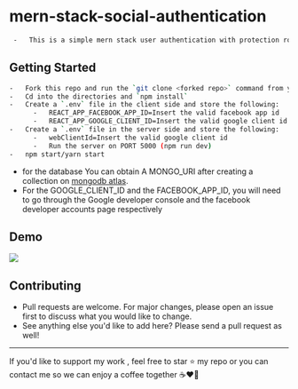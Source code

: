 # mern-stack-social-authentication

```bash
 -   This is a simple mern stack user authentication with protection routes and full inputs validations. There is also a social login option, to login using your facebook or Google accounts. it's made in the purpose of learning and i'm willing to impliment and add more features in the future 
```

## Getting Started

```bash
-   Fork this repo and run the `git clone <forked repo>` command from your terminal/bash
-   Cd into the directories and `npm install`
-   Create a `.env` file in the client side and store the following:
      -   REACT_APP_FACEBOOK_APP_ID=Insert the valid facebook app id
      -   REACT_APP_GOOGLE_CLIENT_ID=Insert the valid google client id
-   Create a `.env` file in the server side and store the following:
      -   webClientId=Insert the valid google client id
      -   Run the server on PORT 5000 (npm run dev)
-   npm start/yarn start
```


-   for the database You can obtain A MONGO_URI after creating a collection on [mongodb atlas](https://www.mongodb.com/cloud/atlas). 
-   For the GOOGLE_CLIENT_ID and the FACEBOOK_APP_ID, you will need to go through the Google developer console and the facebook developer accounts page respectively
 


## Demo 

<img src="https://github.com/mohamedzhioua/mern-stack-social-authentication/blob/main/client/src/assets/mern-stack-social-authentication_demo.gif" >

## Contributing

 -   Pull requests are welcome. For major changes, please open an issue first to discuss what you would like to change.
 -   See anything else you'd like to add here? Please send a pull request as well!
 
 ---
 
<p> If you'd like to support my work , feel free to star ⭐
              my repo or you can contact me so we can enjoy a coffee together ☕️❤️‍🔥</p>

